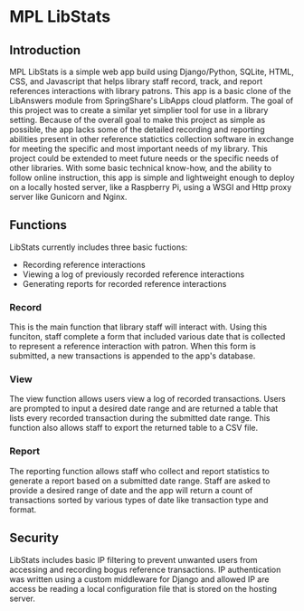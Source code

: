 # MPL LibStats

## Introduction

MPL LibStats is a simple web app build using Django/Python, SQLite, HTML, CSS, and Javascript that helps library staff record, track, and report references interactions with library patrons. This app is a basic clone of the LibAnswers module from SpringShare's LibApps cloud platform. The goal of this project was to create a similar yet simplier tool for use in a library setting. Because of the overall goal to make this project as simple as possible, the app lacks some of the detailed recording and reporting abilities present in other reference statictics collection software in exchange for meeting the specific and most important needs of my library. This project could be extended to meet future needs or the specific needs of other libraries. With some basic technical know-how, and the ability to follow online instruction, this app is simple and lightweight enough to deploy on a locally hosted server, like a Raspberry Pi, using a WSGI and Http proxy server like Gunicorn and Nginx.

## Functions

LibStats currently includes three basic fuctions:

- Recording reference interactions
- Viewing a log of previously recorded reference interactions
- Generating reports for recorded reference interactions

### Record

This is the main function that library staff will interact with. Using this funciton, staff complete a form that included various date that is collected to represent a reference interaction with patron. When this form is submitted, a new transactions is appended to the app's database.

### View

The view function allows users view a log of recorded transactions. Users are prompted to input a desired date range and are returned a table that lists every recorded transaction during the submitted date range. This function also allows staff to export the returned table to a CSV file.

### Report

The reporting function allows staff who collect and report statistics to generate a report based on a submitted date range. Staff are asked to provide a desired range of date and the app will return a count of transactions sorted by various types of date like transaction type and format.

## Security

LibStats includes basic IP filtering to prevent unwanted users from accessing and recording bogus reference transactions. IP authentication was written using a custom middleware for Django and allowed IP are access be reading a local configuration file that is stored on the hosting server.